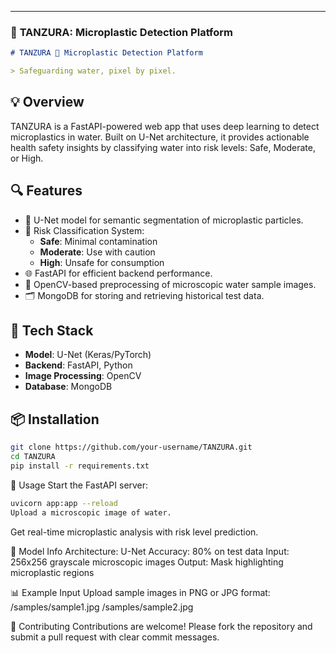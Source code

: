 
---

### 🌊 **TANZURA: Microplastic Detection Platform**

```markdown
# TANZURA 🌊 Microplastic Detection Platform

> Safeguarding water, pixel by pixel.
```
## 💡 Overview

TANZURA is a FastAPI-powered web app that uses deep learning to detect microplastics in water. Built on U-Net architecture, it provides actionable health safety insights by classifying water into risk levels: Safe, Moderate, or High.

## 🔍 Features

- 🔬 U-Net model for semantic segmentation of microplastic particles.
- 🚦 Risk Classification System:
  - **Safe**: Minimal contamination
  - **Moderate**: Use with caution
  - **High**: Unsafe for consumption
- 🌐 FastAPI for efficient backend performance.
- 🧪 OpenCV-based preprocessing of microscopic water sample images.
- 🗂️ MongoDB for storing and retrieving historical test data.

## 🔧 Tech Stack

- **Model**: U-Net (Keras/PyTorch)
- **Backend**: FastAPI, Python
- **Image Processing**: OpenCV
- **Database**: MongoDB

## 📦 Installation
```bash
git clone https://github.com/your-username/TANZURA.git
cd TANZURA
pip install -r requirements.txt
```

🚀 Usage
Start the FastAPI server:

```bash
uvicorn app:app --reload
Upload a microscopic image of water.
```

Get real-time microplastic analysis with risk level prediction.

🧠 Model Info
Architecture: U-Net
Accuracy: 80% on test data
Input: 256x256 grayscale microscopic images
Output: Mask highlighting microplastic regions

📊 Example Input
Upload sample images in PNG or JPG format:
/samples/sample1.jpg
/samples/sample2.jpg


🤝 Contributing
Contributions are welcome! Please fork the repository and submit a pull request with clear commit messages.
